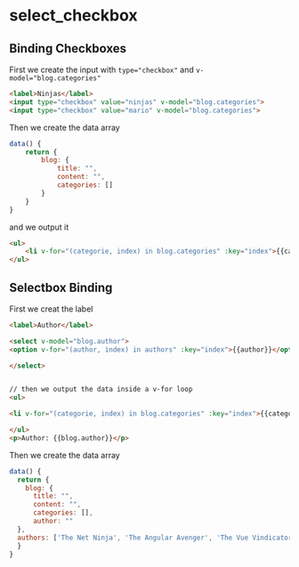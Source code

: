 # select_checkbox

## Binding Checkboxes

First we create the input with `type="checkbox"` and `v-model="blog.categories"`

```html
<label>Ninjas</label>
<input type="checkbox" value="ninjas" v-model="blog.categories">
<input type="checkbox" value="mario" v-model="blog.categories">
```

Then we create the data array

```js
data() {
    return {
        blog: {
            title: "",
            content: "",
            categories: []
        }
    }
}
```

and we output it

```html
<ul>
    <li v-for="(categorie, index) in blog.categories" :key="index">{{categorie}}</li>
</ul>
```

## Selectbox Binding

First we creat the label

```html
<label>Author</label>

<select v-model="blog.author">
<option v-for="(author, index) in authors" :key="index">{{author}}</option>

</select>


// then we output the data inside a v-for loop
<ul>

<li v-for="(categorie, index) in blog.categories" :key="index">{{categorie}}</li>

</ul>
<p>Author: {{blog.author}}</p>

```

Then we create the data array

```js
data() {
  return {
    blog: {
      title: "",
      content: "",
      categories: [],
      author: ""
  },
  authors: ['The Net Ninja', 'The Angular Avenger', 'The Vue Vindicator']
  }
}
```
